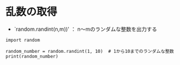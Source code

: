 # 乱数の取得

- `random.randint(n,m))' ： n～mのランダムな整数を出力する

```
import random

random_number = random.randint(1, 10)  # 1から10までのランダムな整数
print(random_number)
```


